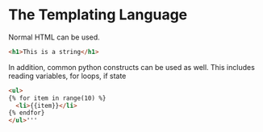 # The Templating Language



Normal HTML can be used.
```html
<h1>This is a string</h1>
```

In addition, common python constructs can be used as well. This includes reading variables, for loops, if state
```html
<ul>
{% for item in range(10) %}
  <li>{{item}}</li>
{% endfor}
</ul>'''
